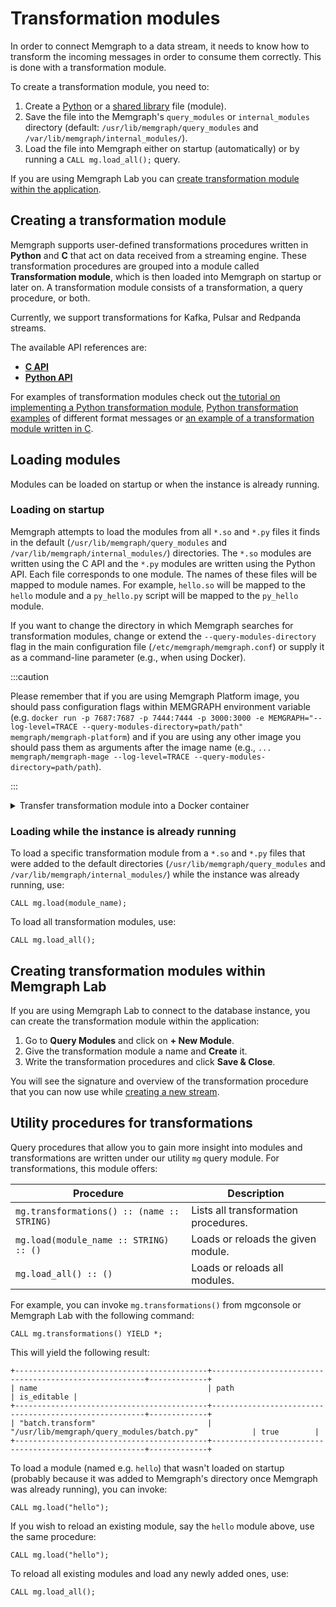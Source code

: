 # Transformation modules

In order to connect Memgraph to a data stream, it needs to know how to transform
the incoming messages in order to consume them correctly. This is done with a
transformation module.

To create a transformation module, you need to:

1. Create a [Python](./api/python-api.md) or a [shared library](./api/c-api.md)
   file (module).
2. Save the file into the Memgraph's `query_modules` or `internal_modules` directory (default:
   `/usr/lib/memgraph/query_modules` and `/var/lib/memgraph/internal_modules/`).
3. Load the file into Memgraph either on startup (automatically) or by running a
   `CALL mg.load_all();` query.

If you are using Memgraph Lab you can [create transformation module within the
application](#creating-transformation-modules-within-memgraph-lab). 

## Creating a transformation module

Memgraph supports user-defined transformations procedures written in **Python**
and **C**  that act on data received from a streaming engine. These
transformation procedures are grouped into a module called **Transformation
module**, which is then loaded into Memgraph on startup or later on. A
transformation module consists of a transformation, a query procedure, or both.

Currently, we support transformations for Kafka, Pulsar and Redpanda
streams.

The available API references are:

- **[C API](./api/c-api.md)**
- **[Python API](./api/python-api.md)**

For examples of transformation modules check out [the tutorial on implementing a
Python transformation
module](/tutorials/graph-stream-processing-with-kafka.md#2-create-a-transformation-module),
[Python transformation
examples](/reference-guide/streams/transformation-modules/api/python-api.md#transformation-examples-of-different-format-messages)
of different format messages or [an example of a transformation module written
in C](./api/c-api.md#transformation-module-example). 

## Loading modules

Modules can be loaded on startup or when the instance is already running.

### Loading on startup

Memgraph attempts to load the modules from all `*.so` and `*.py` files it finds
in the default (`/usr/lib/memgraph/query_modules` and
`/var/lib/memgraph/internal_modules/`) directories. The `*.so` modules
are written using the C API and the `*.py` modules are written using the Python
API. Each file corresponds to one module. The names of these files will be mapped to
module names. For example, `hello.so` will be mapped to the `hello` module and a
`py_hello.py` script will be mapped to the `py_hello` module.

If you want to change the directory in which Memgraph searches for
transformation modules, change or extend the `--query-modules-directory`
flag in the main configuration file (`/etc/memgraph/memgraph.conf`) or supply it
as a command-line parameter (e.g., when using Docker).

:::caution

Please remember that if you are using Memgraph Platform image, you should pass
configuration flags within MEMGRAPH environment variable (e.g. `docker run -p
7687:7687 -p 7444:7444 -p 3000:3000 -e MEMGRAPH="--log-level=TRACE
--query-modules-directory=path/path" memgraph/memgraph-platform`) and if you
are using any other image you should pass them as arguments after the image name
(e.g., `... memgraph/memgraph-mage --log-level=TRACE
--query-modules-directory=path/path`).

:::

<details>
  <summary>Transfer transformation module into a Docker container</summary>
  
  If you are using Docker to run Memgraph, you will need to copy the
  transformation module file from your local directory into the Docker
  container where Memgraph can access it.

  <p> </p>

**1.** Open a new terminal and find the `CONTAINER ID` of the Memgraph Docker
container:

```
docker ps
```

**2.** Copy a file from your current directory to the container with the
command:

```
docker cp ./file_name.py <CONTAINER ID>:/usr/lib/memgraph/query_modules/file_name.py
```

The file is now inside your Docker container.

</details>

### Loading while the instance is already running

To load a specific transformation module from a `*.so` and `*.py` files that
 were added to the default directories (`/usr/lib/memgraph/query_modules` and
`/var/lib/memgraph/internal_modules/`) while the instance was already running, use:

```
CALL mg.load(module_name);
```

To load all transformation modules, use:

```
CALL mg.load_all();
```

## Creating transformation modules within Memgraph Lab

If you are using Memgraph Lab to connect to the database instance, you can
create the transformation module within the application:

1. Go to **Query Modules** and click on **+ New Module**.
2. Give the transformation module a name and **Create** it.
3. Write the transformation procedures and click **Save & Close**.

You will see the signature and overview of the transformation procedure that you
can now use while [creating a new
stream](/import-data/data-streams/manage-streams-lab.md). 

## Utility procedures for transformations

Query procedures that allow you to gain more insight into modules and
transformations are written under our utility `mg` query module. For
transformations, this module offers:

| Procedure                                  | Description                          |
| ------------------------------------------ | ------------------------------------ |
| `mg.transformations() :: (name :: STRING)` | Lists all transformation procedures. |
| `mg.load(module_name :: STRING) :: ()`     | Loads or reloads the given module.   |
| `mg.load_all() :: ()`                      | Loads or reloads all modules.        |

For example, you can invoke `mg.transformations()` from mgconsole or Memgraph
Lab with the following command:

```cypher
CALL mg.transformations() YIELD *;
```

This will yield the following result:

```nocopy
+-------------------------------------------+-------------------------------------------------------+-------------+
| name                                      | path                                                  | is_editable |
+-------------------------------------------+-------------------------------------------------------+-------------+
| "batch.transform"                         | "/usr/lib/memgraph/query_modules/batch.py"            | true        |
+-------------------------------------------+-------------------------------------------------------+-------------+
```

To load a module (named e.g. `hello`) that wasn't loaded on startup (probably
because it was added to Memgraph's directory once Memgraph was already running),
you can invoke:

```cypher
CALL mg.load("hello");
```

If you wish to reload an existing module, say the `hello` module above, use the
same procedure:

```cypher
CALL mg.load("hello");
```

To reload all existing modules and load any newly added ones, use:

```cypher
CALL mg.load_all();
```
